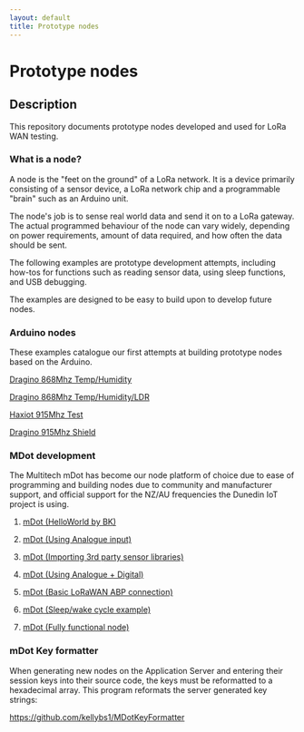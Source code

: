 ```yaml
---
layout: default
title: Prototype nodes
---
```


# Prototype nodes


## Description
This repository documents prototype nodes developed and used for LoRa WAN testing.


### What is a node?

A node is the "feet on the ground" of a LoRa network. It is a device primarily consisting of a sensor device, a LoRa network chip and a programmable "brain" such as an Arduino unit.

The node's job is to sense real world data and send it on to a LoRa gateway. The actual programmed behaviour of the node can vary widely, depending on power requirements, amount of data required, and how often the data should be sent.

The following examples are prototype development attempts, including how-tos for functions such as reading sensor data, using sleep functions, and USB debugging.

The examples are designed to be easy to build upon to develop future nodes.


### Arduino nodes

These examples catalogue our first attempts at building prototype nodes based on the Arduino.

[Dragino 868Mhz Temp/Humidity](dragino868TempHumid/README.md)

[Dragino 868Mhz Temp/Humidity/LDR](dragino868TempHumidLDR/README.md)

[Haxiot 915Mhz Test](haxiot915Test/README.md)

[Dragino 915Mhz Shield](dragino915Shield/README.md) 


### MDot development 

The Multitech mDot has become our node platform of choice due to ease of programming and building nodes due to community and manufacturer support, and official support for the NZ/AU frequencies the Dunedin IoT project is using.

1. [mDot (HelloWorld by BK)](mDotHelloWorld/README.md)

2. [mDot (Using Analogue input)](mDotAnalogueLDR/README.md)

3. [mDot (Importing 3rd party sensor libraries)](mDotImportingLibrary/README.md)

4. [mDot (Using Analogue + Digital)](mDotDigitalandAnalogue/README.md)

5. [mDot (Basic LoRaWAN ABP connection)](mDotBasicLoRaConnection/README.md)

6. [mDot (Sleep/wake cycle example)](mDotSleepExample/README.md)

7. [mDot (Fully functional node)](mDotLoRaDHT22LDRSleep/README.md)


### mDot Key formatter

When generating new nodes on the Application Server and entering their session keys into their source code, the keys must be reformatted to a hexadecimal array. This program reformats the server generated key strings:

https://github.com/kellybs1/MDotKeyFormatter



<br /><br /><br />
----------------------------------
<script src="{{ site.baseurl }}/linkfixer.js"></script>
